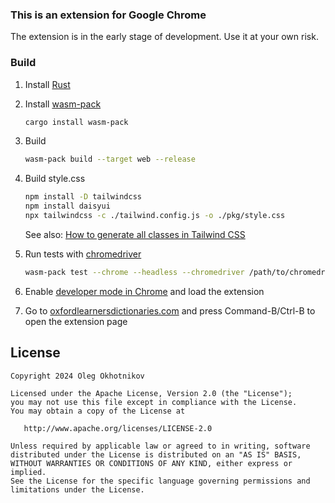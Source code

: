 ### This is an extension for Google Chrome

   The extension is in the early stage of development. Use it at your own risk.

### Build

1. Install [Rust](https://www.rust-lang.org/install.html)

2. Install [wasm-pack](https://rustwasm.github.io/wasm-pack/installer/)

   ```bash
   cargo install wasm-pack
   ```

3. Build

   ```bash
   wasm-pack build --target web --release
   ```

4. Build style.css

   ```bash
   npm install -D tailwindcss
   npm install daisyui
   npx tailwindcss -c ./tailwind.config.js -o ./pkg/style.css
   ```
   
   See also: [How to generate all classes in Tailwind CSS](https://design2tailwind.com/blog/tailwindcss-generate-all-classes/)


5. Run tests with [chromedriver](https://googlechromelabs.github.io/chrome-for-testing/)

   ```bash
   wasm-pack test --chrome --headless --chromedriver /path/to/chromedriver
   ```

6. Enable [developer mode in Chrome](chrome://extensions/) and load the extension


7. Go to [oxfordlearnersdictionaries.com](https://www.oxfordlearnersdictionaries.com/) and press Command-B/Ctrl-B to open the extension page


## License

    Copyright 2024 Oleg Okhotnikov

    Licensed under the Apache License, Version 2.0 (the "License");
    you may not use this file except in compliance with the License.
    You may obtain a copy of the License at

       http://www.apache.org/licenses/LICENSE-2.0

    Unless required by applicable law or agreed to in writing, software
    distributed under the License is distributed on an "AS IS" BASIS,
    WITHOUT WARRANTIES OR CONDITIONS OF ANY KIND, either express or implied.
    See the License for the specific language governing permissions and
    limitations under the License.
